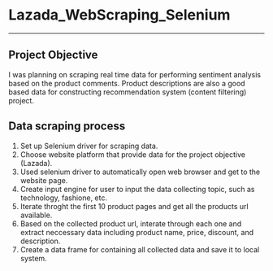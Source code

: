 # Lazada_WebScraping_Selenium
---
## Project Objective
I was planning on scraping real time data for performing sentiment analysis based on the product comments. Product descriptions are also a good based data for constructing
recommendation system (content filtering) project.

## Data scraping process
1. Set up Selenium driver for scraping data.
2. Choose website platform that provide data for the project objective (Lazada).
3. Used selenium driver to automatically open web browser and get to the website page.
4. Create input engine for user to input the data collecting topic, such as technology, fashione, etc. 
5. Iterate throght the first 10 product pages and get all the products url available.
6. Based on the collected product url, interate through each one and extract neccessary data including product name, price, discount, and description.
7. Create a data frame for containing all collected data and save it to local system.
